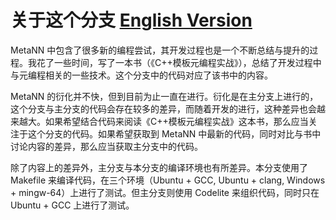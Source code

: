 # 关于这个分支 [English Version](readme_eng.md)
MetaNN 中包含了很多新的编程尝试，其开发过程也是一个不断总结与提升的过程。我花了一些时间，写了一本书（《C++模板元编程实战》），总结了开发过程中与元编程相关的一些技术。这个分支中的代码对应了该书中的内容。

MetaNN 的衍化并不快，但到目前为止一直在进行。衍化是在主分支上进行的，这个分支与主分支的代码会存在较多的差异，而随着开发的进行，这种差异也会越来越大。如果希望结合代码来阅读《C++模板元编程实战》这本书，那么应当关注于这个分支的代码。如果希望获取到 MetaNN 中最新的代码，同时对比与书中讨论内容的差异，那么应当获取主分支中的代码。

除了内容上的差异外，主分支与本分支的编译环境也有所差异。本分支使用了 Makefile 来编译代码，在三个环境（Ubuntu + GCC, Ubuntu + clang, Windows + mingw-64）上进行了测试。但主分支则使用 Codelite 来组织代码，同时只在 Ubuntu + GCC 上进行了测试。
